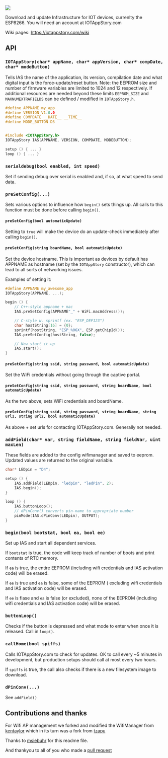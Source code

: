 <img src="https://github.com/iotappstory/ESP8266-Library/blob/master/readme.jpg"/>

Download and update Infrastructure for IOT devices, currenlty the ESP8266. You will need an account at IOTAppStory.com

Wiki pages: https://iotappstory.com/wiki

## API

### `IOTAppStory(char* appName, char* appVersion, char* compDate, char* modeButton)`

Tells IAS the name of the application, its version, compilation date and what
digital input is the force-update/reset button. Note: the EEPROM size and number of firmware variables are limited to 1024 and 12 respectively. If additional resources are needed beyond these limits `EEPROM_SIZE` and `MAXNUMEXTRAFIELDS` can be defined / modified in `IOTAppStory.h`.

```c
#define APPNAME my_app
#define VERSION V1.0.0
#define COMPDATE __DATE__ __TIME__
#define MODE_BUTTON D3


#include <IOTAppStory.h>
IOTAppStory IAS(APPNAME, VERSION, COMPDATE, MODEBUTTON);

setup () { ... }
loop () { ... }
```

### `serialdebug(bool enabled, int speed)`

Set if sending debug over serial is enabled and, if so, at what speed to send
data.

### `preSetConfig(...)`

Sets various options to influence how `begin()` sets things up. All calls to
this function must be done before calling `begin()`.

#### `preSetConfig(bool automaticUpdate)`

Setting to `true` will make the device do an update-check immediately after
calling `begin()`.

#### `preSetConfig(string boardName, bool automaticUpdate)`

Set the device hostname. This is important as devices by default has APPNAME as
hostname (set by the `IOTAppStory` constructor), which can lead to all sorts of
networking issues.

Examples of setting it:
```c
#define APPNAME my_awesome_app
IOTAppStory(APPNAME, ...);

begin () {
    // C++-style appname + mac
    IAS.preSetConfig(APPNAME"_" + WiFi.macAddress());

    // C-style w. sprintf (ex. "ESP_DEF123")
    char hostString[16] = {0};
    sprintf(hostString, "ESP_%06X", ESP.getChipId());
    IAS.preSetConfig(hostString, false);

    // Now start it up
    IAS.start();
}
```

#### `preSetConfig(string ssid, string password, bool automaticUpdate)`

Set the WiFi credentials without going through the captive portal.

#### `preSetConfig(string ssid, string password, string boardName, bool automaticUpdate)`

As the two above; sets WiFi credentials and boardName.


#### `preSetConfig(string ssid, string password, string boardName, string url1, string url2, bool automaticUpdate)`

As above + set urls for contacting IOTAppStory.com. Generally not needed.


### `addField(char* var, string fieldName, string fieldVar, uint maxLen)`

These fields are added to the config wifimanager and saved to eeprom.  Updated
values are returned to the original variable.

```c
char* LEDpin = "D4";

setup () {
    IAS.addField(LEDpin, "ledpin", "ledPin", 2);
    IAS.begin();
}

loop () {
    IAS.buttonLoop();
    // dPinConv() converts pin-name to appropriate number
    pinMode(IAS.dPinConv(LEDpin), OUTPUT);
}
```

### `begin(bool bootstat, bool ea, bool ee)`

Set up IAS and start all dependent services. 

If `bootstat` is true, the code will keep track of number of boots and print
contents of RTC memory.

If `ea` is true, the entire EEPROM (including wifi credentials and IAS activation code) will be
erased.

If `ee` is true and `ea` is false, some of the EEPROM ( excluding wifi credentials and IAS activation code) will be
erased.

If `ee` is flase and `ea` is false (or excluded), none of the EEPROM (including wifi credentials and IAS activation code) will be
erased.

### `buttonLoop()`

Checks if the button is depressed and what mode to enter when once it is
released. Call in `loop()`.

### `callHome(bool spiffs)`

Calls IOTAppStory.com to check for updates. OK to call every ~5 minutes in
development, but production setups should call at most every two hours.

If `spiffs` is true, the call also checks if there is a new filesystem image to
download.

### `dPinConv(...)`

See `addField()`

## Contributions and thanks

For Wifi AP management we forked and modified the WifiManager from [kentaylor](https://github.com/kentaylor/WiFiManager) which in its turn was a fork from [tzapu](https://github.com/tzapu/WiFiManager)

Thanks to [msiebuhr](https://github.com/msiebuhr) for this readme file.

And thankyou to all of you who made a [pull request](https://github.com/iotappstory/ESP8266-Library/graphs/contributors)

